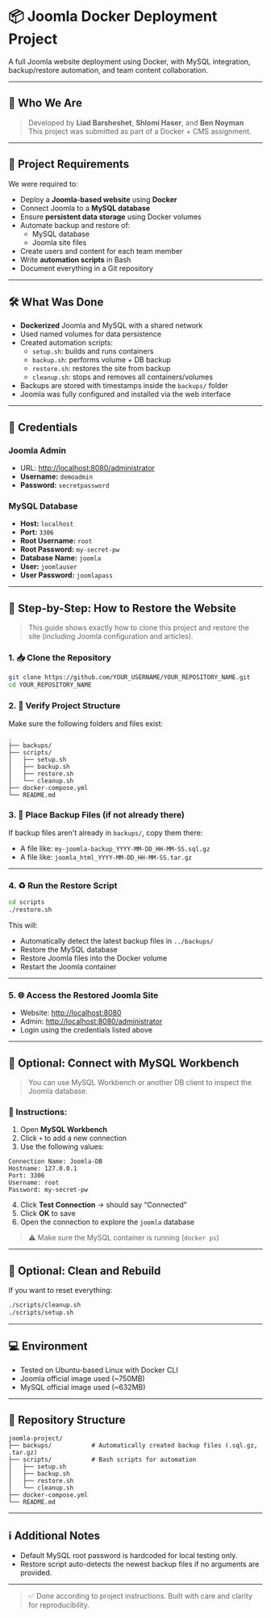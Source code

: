 # 📦 Joomla Docker Deployment Project

A full Joomla website deployment using Docker, with MySQL integration, backup/restore automation, and team content collaboration.

---

## 👤 Who We Are

> Developed by **Liad Barsheshet**, **Shlomi Haser**, and **Ben Noyman**  
> This project was submitted as part of a Docker + CMS assignment.

---

## 📌 Project Requirements

We were required to:

- Deploy a **Joomla-based website** using **Docker**
- Connect Joomla to a **MySQL database**
- Ensure **persistent data storage** using Docker volumes
- Automate backup and restore of:
  - MySQL database
  - Joomla site files
- Create users and content for each team member
- Write **automation scripts** in Bash
- Document everything in a Git repository

---

## 🛠️ What Was Done

- **Dockerized** Joomla and MySQL with a shared network
- Used named volumes for data persistence
- Created automation scripts:
  - `setup.sh`: builds and runs containers
  - `backup.sh`: performs volume + DB backup
  - `restore.sh`: restores the site from backup
  - `cleanup.sh`: stops and removes all containers/volumes
- Backups are stored with timestamps inside the `backups/` folder
- Joomla was fully configured and installed via the web interface

---

## 🔐 Credentials

### Joomla Admin
- URL: [http://localhost:8080/administrator](http://localhost:8080/administrator)
- **Username:** `demoadmin`  
- **Password:** `secretpassword`

### MySQL Database
- **Host:** `localhost`  
- **Port:** `3306`  
- **Root Username:** `root`  
- **Root Password:** `my-secret-pw`  
- **Database Name:** `joomla`  
- **User:** `joomlauser`  
- **User Password:** `joomlapass`

---

## 🚀 Step-by-Step: How to Restore the Website

> This guide shows exactly how to clone this project and restore the site (including Joomla configuration and articles).

### 1. 📥 Clone the Repository

```bash
git clone https://github.com/YOUR_USERNAME/YOUR_REPOSITORY_NAME.git
cd YOUR_REPOSITORY_NAME
```

### 2. 📁 Verify Project Structure

Make sure the following folders and files exist:

```
.
├── backups/
├── scripts/
│   ├── setup.sh
│   ├── backup.sh
│   ├── restore.sh
│   └── cleanup.sh
├── docker-compose.yml
└── README.md
```

### 3. 💾 Place Backup Files (if not already there)

If backup files aren't already in `backups/`, copy them there:

- A file like: `my-joomla-backup_YYYY-MM-DD_HH-MM-SS.sql.gz`
- A file like: `joomla_html_YYYY-MM-DD_HH-MM-SS.tar.gz`

---

### 4. ♻️ Run the Restore Script

```bash
cd scripts
./restore.sh
```

This will:

- Automatically detect the latest backup files in `../backups/`
- Restore the MySQL database
- Restore Joomla files into the Docker volume
- Restart the Joomla container

---

### 5. 🌐 Access the Restored Joomla Site

- Website: [http://localhost:8080](http://localhost:8080)
- Admin: [http://localhost:8080/administrator](http://localhost:8080/administrator)
- Login using the credentials listed above

---

## 🧩 Optional: Connect with MySQL Workbench

> You can use MySQL Workbench or another DB client to inspect the Joomla database.

### 🧾 Instructions:

1. Open **MySQL Workbench**
2. Click `+` to add a new connection
3. Use the following values:

```
Connection Name: Joomla-DB
Hostname: 127.0.0.1
Port: 3306
Username: root
Password: my-secret-pw
```

4. Click **Test Connection** → should say “Connected”
5. Click **OK** to save
6. Open the connection to explore the `joomla` database

> ⚠️ Make sure the MySQL container is running (`docker ps`)

---

## 🧹 Optional: Clean and Rebuild

If you want to reset everything:

```bash
./scripts/cleanup.sh
./scripts/setup.sh
```

---

## 💻 Environment

- Tested on Ubuntu-based Linux with Docker CLI
- Joomla official image used (~750MB)
- MySQL official image used (~632MB)

---

## 📂 Repository Structure

```
joomla-project/
├── backups/           # Automatically created backup files (.sql.gz, .tar.gz)
├── scripts/           # Bash scripts for automation
│   ├── setup.sh
│   ├── backup.sh
│   ├── restore.sh
│   └── cleanup.sh
├── docker-compose.yml
└── README.md
```

---

## ℹ️ Additional Notes

- Default MySQL root password is hardcoded for local testing only.
- Restore script auto-detects the newest backup files if no arguments are provided.

---

> ✅ Done according to project instructions. Built with care and clarity for reproducibility.

